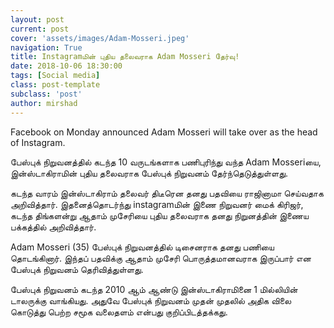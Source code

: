 ```yaml
---
layout: post
current: post
cover: 'assets/images/Adam-Mosseri.jpeg'
navigation: True
title: Instagramமின் புதிய தலைவராக Adam Mosseri தேர்வு!
date: 2018-10-06 18:30:00
tags: [Social media]
class: post-template
subclass: 'post'
author: mirshad
---
```

Facebook on Monday announced Adam Mosseri will take over as the head of Instagram.

பேஸ்புக் நிறுவனத்தில் கடந்த 10 வருடங்களாக பணிபுரிந்து வந்த Adam Mosseriயை, இன்ஸ்டாகிராமின் புதிய தலைவராக பேஸ்புக் நிறுவனம் தேர்ந்தெடுத்துள்ளது.

கடந்த வாரம் இன்ஸ்டாகிராம் தலைவர் திடீரென தனது பதவியை ராஜினாமா செய்வதாக அறிவித்தார். இதனைத்தொடர்ந்து instagramமின் இணை நிறுவனர் மைக் கிரிஜர், கடந்த திங்களன்று ஆதாம் முசேரியை புதிய தலைவராக தனது நிறுனத்தின் இணைய பக்கத்தில் அறிவித்தார்.

Adam Mosseri (35) பேஸ்புக் நிறுவனத்தில் டிசைனராக தனது பணியை தொடங்கினார். இந்தப் பதவிக்கு ஆதாம் முசேரி பொருத்தமானவராக இருப்பார் என பேஸ்புக் நிறுவனம் தெரிவித்துள்ளது.

பேஸ்புக் நிறுவனம் கடந்த 2010 ஆம் ஆண்டு இன்ஸ்டாகிராமினை 1 மில்லியின் டாலருக்கு வாங்கியது. அதுவே பேஸ்புக் நிறுவனம் முதன் முதலில் அதிக விலை கொடுத்து பெற்ற சமூக வலைதளம் என்பது குறிப்பிடத்தக்கது.
 